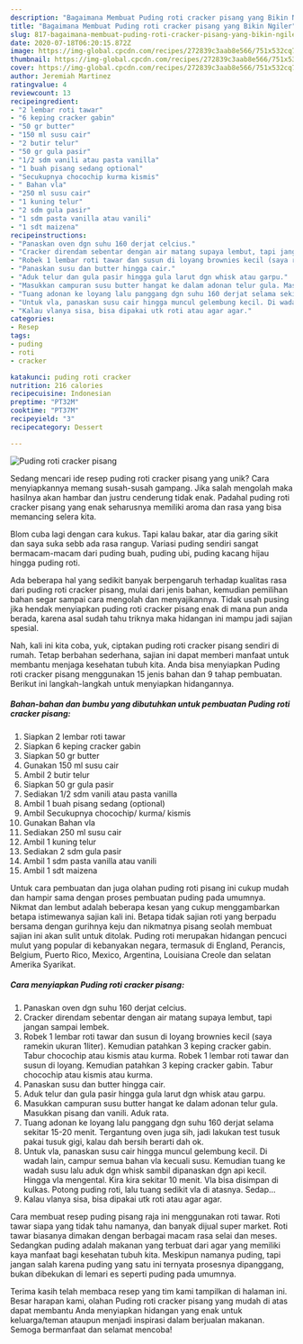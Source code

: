 ```yaml
---
description: "Bagaimana Membuat Puding roti cracker pisang yang Bikin Ngiler"
title: "Bagaimana Membuat Puding roti cracker pisang yang Bikin Ngiler"
slug: 817-bagaimana-membuat-puding-roti-cracker-pisang-yang-bikin-ngiler
date: 2020-07-18T06:20:15.872Z
image: https://img-global.cpcdn.com/recipes/272839c3aab8e566/751x532cq70/puding-roti-cracker-pisang-foto-resep-utama.jpg
thumbnail: https://img-global.cpcdn.com/recipes/272839c3aab8e566/751x532cq70/puding-roti-cracker-pisang-foto-resep-utama.jpg
cover: https://img-global.cpcdn.com/recipes/272839c3aab8e566/751x532cq70/puding-roti-cracker-pisang-foto-resep-utama.jpg
author: Jeremiah Martinez
ratingvalue: 4
reviewcount: 13
recipeingredient:
- "2 lembar roti tawar"
- "6 keping cracker gabin"
- "50 gr butter"
- "150 ml susu cair"
- "2 butir telur"
- "50 gr gula pasir"
- "1/2 sdm vanili atau pasta vanilla"
- "1 buah pisang sedang optional"
- "Secukupnya chocochip kurma kismis"
- " Bahan vla"
- "250 ml susu cair"
- "1 kuning telur"
- "2 sdm gula pasir"
- "1 sdm pasta vanilla atau vanili"
- "1 sdt maizena"
recipeinstructions:
- "Panaskan oven dgn suhu 160 derjat celcius."
- "Cracker direndam sebentar dengan air matang supaya lembut, tapi jangan sampai lembek."
- "Robek 1 lembar roti tawar dan susun di loyang brownies kecil (saya ramekin ukuran 1liter). Kemudian patahkan 3 keping cracker gabin. Tabur chocochip atau kismis atau kurma. Robek 1 lembar roti tawar dan susun di loyang. Kemudian patahkan 3 keping cracker gabin. Tabur chocochip atau kismis atau kurma."
- "Panaskan susu dan butter hingga cair."
- "Aduk telur dan gula pasir hingga gula larut dgn whisk atau garpu."
- "Masukkan campuran susu butter hangat ke dalam adonan telur gula. Masukkan pisang dan vanili. Aduk rata."
- "Tuang adonan ke loyang lalu panggang dgn suhu 160 derjat selama sekitar 15-20 menit. Tergantung oven juga sih, jadi lakukan test tusuk pakai tusuk gigi, kalau dah bersih berarti dah ok."
- "Untuk vla, panaskan susu cair hingga muncul gelembung kecil. Di wadah lain, campur semua bahan vla kecuali susu. Kemudian tuang ke wadah susu lalu aduk dgn whisk sambil dipanaskan dgn api kecil. Hingga vla mengental. Kira kira sekitar 10 menit. Vla bisa disimpan di kulkas. Potong puding roti, lalu tuang sedikit vla di atasnya. Sedap..."
- "Kalau vlanya sisa, bisa dipakai utk roti atau agar agar."
categories:
- Resep
tags:
- puding
- roti
- cracker

katakunci: puding roti cracker 
nutrition: 216 calories
recipecuisine: Indonesian
preptime: "PT32M"
cooktime: "PT37M"
recipeyield: "3"
recipecategory: Dessert

---
```



![Puding roti cracker pisang](https://img-global.cpcdn.com/recipes/272839c3aab8e566/751x532cq70/puding-roti-cracker-pisang-foto-resep-utama.jpg)

Sedang mencari ide resep puding roti cracker pisang yang unik? Cara menyiapkannya memang susah-susah gampang. Jika salah mengolah maka hasilnya akan hambar dan justru cenderung tidak enak. Padahal puding roti cracker pisang yang enak seharusnya memiliki aroma dan rasa yang bisa memancing selera kita.

Blom cuba lagi dengan cara kukus. Tapi kalau bakar, atar dia garing sikit dan saya suka sebb ada rasa rangup. Variasi puding sendiri sangat bermacam-macam dari puding buah, puding ubi, puding kacang hijau hingga puding roti.

Ada beberapa hal yang sedikit banyak berpengaruh terhadap kualitas rasa dari puding roti cracker pisang, mulai dari jenis bahan, kemudian pemilihan bahan segar sampai cara mengolah dan menyajikannya. Tidak usah pusing jika hendak menyiapkan puding roti cracker pisang enak di mana pun anda berada, karena asal sudah tahu triknya maka hidangan ini mampu jadi sajian spesial.


Nah, kali ini kita coba, yuk, ciptakan puding roti cracker pisang sendiri di rumah. Tetap berbahan sederhana, sajian ini dapat memberi manfaat untuk membantu menjaga kesehatan tubuh kita. Anda bisa menyiapkan Puding roti cracker pisang menggunakan 15 jenis bahan dan 9 tahap pembuatan. Berikut ini langkah-langkah untuk menyiapkan hidangannya.

<!--inarticleads1-->

##### Bahan-bahan dan bumbu yang dibutuhkan untuk pembuatan Puding roti cracker pisang:

1. Siapkan 2 lembar roti tawar
1. Siapkan 6 keping cracker gabin
1. Siapkan 50 gr butter
1. Gunakan 150 ml susu cair
1. Ambil 2 butir telur
1. Siapkan 50 gr gula pasir
1. Sediakan 1/2 sdm vanili atau pasta vanilla
1. Ambil 1 buah pisang sedang (optional)
1. Ambil Secukupnya chocochip/ kurma/ kismis
1. Gunakan  Bahan vla
1. Sediakan 250 ml susu cair
1. Ambil 1 kuning telur
1. Sediakan 2 sdm gula pasir
1. Ambil 1 sdm pasta vanilla atau vanili
1. Ambil 1 sdt maizena


Untuk cara pembuatan dan juga olahan puding roti pisang ini cukup mudah dan hampir sama dengan proses pembuatan puding pada umumnya. Nikmat dan lembut adalah beberapa kesan yang cukup menggambarkan betapa istimewanya sajian kali ini. Betapa tidak sajian roti yang berpadu bersama dengan gurihnya keju dan nikmatnya pisang seolah membuat sajian ini akan sulit untuk ditolak. Puding roti merupakan hidangan pencuci mulut yang popular di kebanyakan negara, termasuk di England, Perancis, Belgium, Puerto Rico, Mexico, Argentina, Louisiana Creole dan selatan Amerika Syarikat. 

<!--inarticleads2-->

##### Cara menyiapkan Puding roti cracker pisang:

1. Panaskan oven dgn suhu 160 derjat celcius.
1. Cracker direndam sebentar dengan air matang supaya lembut, tapi jangan sampai lembek.
1. Robek 1 lembar roti tawar dan susun di loyang brownies kecil (saya ramekin ukuran 1liter). Kemudian patahkan 3 keping cracker gabin. Tabur chocochip atau kismis atau kurma. Robek 1 lembar roti tawar dan susun di loyang. Kemudian patahkan 3 keping cracker gabin. Tabur chocochip atau kismis atau kurma.
1. Panaskan susu dan butter hingga cair.
1. Aduk telur dan gula pasir hingga gula larut dgn whisk atau garpu.
1. Masukkan campuran susu butter hangat ke dalam adonan telur gula. Masukkan pisang dan vanili. Aduk rata.
1. Tuang adonan ke loyang lalu panggang dgn suhu 160 derjat selama sekitar 15-20 menit. Tergantung oven juga sih, jadi lakukan test tusuk pakai tusuk gigi, kalau dah bersih berarti dah ok.
1. Untuk vla, panaskan susu cair hingga muncul gelembung kecil. Di wadah lain, campur semua bahan vla kecuali susu. Kemudian tuang ke wadah susu lalu aduk dgn whisk sambil dipanaskan dgn api kecil. Hingga vla mengental. Kira kira sekitar 10 menit. Vla bisa disimpan di kulkas. Potong puding roti, lalu tuang sedikit vla di atasnya. Sedap...
1. Kalau vlanya sisa, bisa dipakai utk roti atau agar agar.


Cara membuat resep puding pisang raja ini menggunakan roti tawar. Roti tawar siapa yang tidak tahu namanya, dan banyak dijual super market. Roti tawar biasanya dimakan dengan berbagai macam rasa selai dan meses. Sedangkan puding adalah makanan yang terbuat dari agar yang memiliki kaya manfaat bagi kesehatan tubuh kita. Meskipun namanya puding, tapi jangan salah karena puding yang satu ini ternyata prosesnya dipanggang, bukan dibekukan di lemari es seperti puding pada umumnya. 

Terima kasih telah membaca resep yang tim kami tampilkan di halaman ini. Besar harapan kami, olahan Puding roti cracker pisang yang mudah di atas dapat membantu Anda menyiapkan hidangan yang enak untuk keluarga/teman ataupun menjadi inspirasi dalam berjualan makanan. Semoga bermanfaat dan selamat mencoba!
